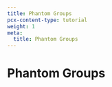 ```yaml
---
title: Phantom Groups
pcx-content-type: tutorial
weight: 1
meta:
  title: Phantom Groups
---
```


# Phantom Groups